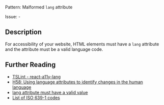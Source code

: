 Pattern: Malformed `lang` attribute

Issue: -

## Description

For accessibility of your website, HTML elements must have a `lang` attribute and the attribute must be a valid language code.

## Further Reading

* [TSLint - react-a11y-lang](https://github.com/microsoft/tslint-microsoft-contrib/blob/master/README.md#supported-rules)
* [H58: Using language attributes to identify changes in the human language](https://www.w3.org/TR/WCAG20-TECHS/H58.html)
* [lang attribute must have a valid value](https://dequeuniversity.com/rules/axe/1.1/valid-lang)
* [List of ISO 639-1 codes](https://en.wikipedia.org/wiki/List_of_ISO_639-1_codes)
